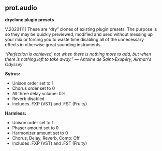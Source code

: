 ## prot.audio
**dryclone plugin presets**

V.20201111
These are “dry” clones of existing plugin presets.
The purpose is so they may be quickly previewed, modified and used
without messing up your mix or forcing you to waste time disabling
all of the unnecessary effects in otherwise great sounding
instruments.

*“Perfection is achieved, not when there is nothing more to add, but when there is nothing left to take away.”
― Antoine de Saint-Exupéry, Airman's Odyssey*

**Sytrus:**
- Unison order set to 1
- Chorus order set to 0
- All three delay volume: 0%
- Reverb disabled
- Includes .FXP (VST) and .FST (Fruity)

**Harmless:**
- Unison order set to 1
- Phaser amount set to 0
- Harmonizer amount set to 0
- Chorus, Delay, Reverb, Comp: Off
- Includes .FXP (VST) and .FST (Fruity)
